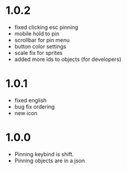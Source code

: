 # 1.0.2
- fixed clicking esc pinning
- mobile hold to pin
- scrollbar for pin menu
- button color settings
- scale fix for sprites
- added more ids to objects (for developers)
# 1.0.1
- fixed english
- bug fix ordering
- new icon
# 1.0.0
- Pinning keybind is shift.
- Pinning objects are in a json
